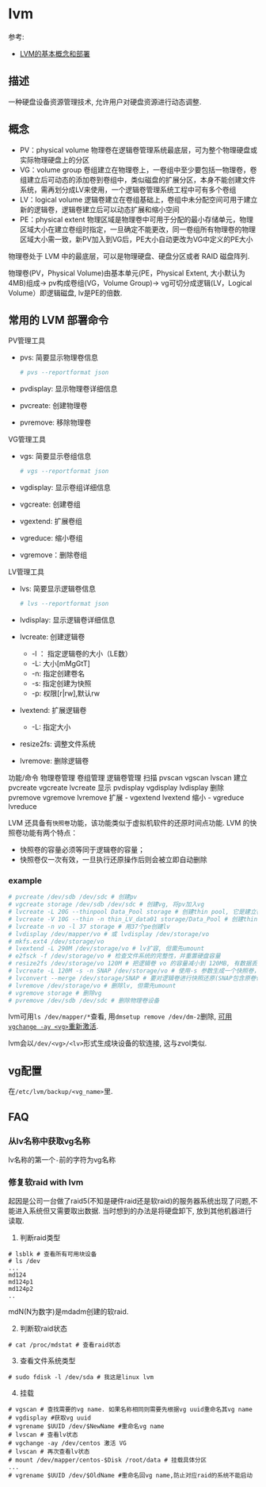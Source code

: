 # lvm
参考:
- [LVM的基本概念和部署](http://xintq.net/2014/07/30/LVM%E7%9A%84%E5%9F%BA%E6%9C%AC%E6%A6%82%E5%BF%B5%E5%92%8C%E9%83%A8%E7%BD%B2/)

## 描述
一种硬盘设备资源管理技术, 允许用户对硬盘资源进行动态调整.

## 概念
- PV：physical volume 物理卷在逻辑卷管理系统最底层，可为整个物理硬盘或实际物理硬盘上的分区
- VG：volume group 卷组建立在物理卷上，一卷组中至少要包括一物理卷，卷组建立后可动态的添加卷到卷组中，类似磁盘的扩展分区，本身不能创建文件系统，需再划分成LV来使用，一个逻辑卷管理系统工程中可有多个卷组
- LV：logical volume 逻辑卷建立在卷组基础上，卷组中未分配空间可用于建立新的逻辑卷，逻辑卷建立后可以动态扩展和缩小空间
- PE：physical extent 物理区域是物理卷中可用于分配的最小存储单元，物理区域大小在建立卷组时指定，一旦确定不能更改，同一卷组所有物理卷的物理区域大小需一致，新PV加入到VG后，PE大小自动更改为VG中定义的PE大小

物理卷处于 LVM 中的最底层，可以是物理硬盘、硬盘分区或者 RAID 磁盘阵列.

物理卷(PV，Physical Volume)由基本单元(PE，Physical Extent, 大小默认为 4MB)组成-> pv构成卷组(VG，Volume Group)-> vg可切分成逻辑(LV，Logical Volume）即逻辑磁盘, lv是PE的倍数.

## 常用的 LVM 部署命令
PV管理工具

- pvs: 简要显示物理卷信息

    ```bash
    # pvs --reportformat json
    ```
- pvdisplay: 显示物理卷详细信息
- pvcreate: 创建物理卷
- pvremove: 移除物理卷

VG管理工具

- vgs: 简要显示卷组信息


    ```bash
    # vgs --reportformat json
    ```
- vgdisplay: 显示卷组详细信息
- vgcreate: 创建卷组
- vgextend: 扩展卷组
- vgreduce: 缩小卷组
- vgremove：删除卷组

LV管理工具

- lvs: 简要显示逻辑卷信息

    ```bash
    # lvs --reportformat json
    ```
- lvdisplay: 显示逻辑卷详细信息
- lvcreate: 创建逻辑卷
        
    - -l ： 指定逻辑卷的大小（LE数）
    - -L: 大小[mMgGtT]
    - -n: 指定创建卷名
    - -s: 指定创建为快照
    - -p: 权限[r|rw],默认rw
- lvextend: 扩展逻辑卷

    - -L: 指定大小
- resize2fs: 调整文件系统
- lvremove: 删除逻辑卷

功能/命令 物理卷管理 卷组管理 逻辑卷管理
扫描 pvscan vgscan lvscan
建立 pvcreate vgcreate lvcreate
显示 pvdisplay vgdisplay lvdisplay
删除 pvremove vgremove lvremove
扩展 - vgextend lvextend
缩小 - vgreduce lvreduce

LVM 还具备有`快照卷`功能，该功能类似于虚拟机软件的还原时间点功能. LVM 的快照卷功能有两个特点：
- 快照卷的容量必须等同于逻辑卷的容量；
- 快照卷仅一次有效，一旦执行还原操作后则会被立即自动删除

### example
```bash
# pvcreate /dev/sdb /dev/sdc # 创建pv
# vgcreate storage /dev/sdb /dev/sdc # 创建vg, 将pv加入vg
# lvcreate -L 20G --thinpool Data_Pool storage # 创建thin pool, 它是建立在vg上
# lvcreate -V 10G --thin -n thin_LV_data01 storage/Data_Pool # 创建thin volume
# lvcreate -n vo -l 37 storage # 用37个pe创建lv
# lvdisplay /dev/mapper/vo # 或 lvdisplay /dev/storage/vo
# mkfs.ext4 /dev/storage/vo
# lvextend -L 290M /dev/storage/vo # lv扩容, 但需先umount
# e2fsck -f /dev/storage/vo # 检查文件系统的完整性，并重置硬盘容量
# resize2fs /dev/storage/vo 120M # 把逻辑卷 vo 的容量减小到 120MB, 有数据丢失风险, 且缩容前必须检查文件系统的完整性
# lvcreate -L 120M -s -n SNAP /dev/storage/vo # 使用-s 参数生成一个快照卷，使用-L 参数指定切割的大小, SNAP为快照卷名称
# lvconvert --merge /dev/storage/SNAP # 要对逻辑卷进行快照还原(SNAP包含原卷信息, 因此不用指定原卷), 需先umount原卷.
# lvremove /dev/storage/vo # 删除lv, 但需先umount
# vgremove storage # 删除vg
# pvremove /dev/sdb /dev/sdc # 删除物理卷设备 
```

lvm可用`ls /dev/mapper/*`查看, 用`dmsetup remove /dev/dm-2`删除, [可用`vgchange -ay <vg>`重新激活](https://access.redhat.com/documentation/en-us/red_hat_enterprise_linux/8/html/configuring_and_managing_logical_volumes/assembly_lvm-activation-configuring-and-managing-logical-volumes).

lvm会以`/dev/<vg>/<lv>`形式生成块设备的软连接, 这与zvol类似.

## vg配置
在`/etc/lvm/backup/<vg_name>`里.

## FAQ
### 从lv名称中获取vg名称
lv名称的第一个`-`前的字符为vg名称

### 修复软raid with lvm
起因是公司一台做了raid5(不知是硬件raid还是软raid)的服务器系统出现了问题,不能进入系统但又需要取出数据. 当时想到的办法是将硬盘卸下, 放到其他机器进行读取.

1. 判断raid类型
```
# lsblk # 查看所有可用块设备
# ls /dev
...
md124
md124p1 
md124p2
..
```

mdN(N为数字)是mdadm创建的软raid.

2. 判断软raid状态
```
# cat /proc/mdstat # 查看raid状态
```

3. 查看文件系统类型
```
# sudo fdisk -l /dev/sda # 我这是linux lvm
```

4. 挂载
```
# vgscan # 查找需要的vg name. 如果名称相同则需要先根据vg uuid重命名其vg name
# vgdisplay #获取vg uuid
# vgrename $UUID /dev/$NewName #重命名vg name
# lvscan # 查看lv状态
# vgchange -ay /dev/centos 激活 VG
# lvscan # 再次查看lv状态
# mount /dev/mapper/centos-$Disk /root/data # 挂载具体分区
...
# vgrename $UUID /dev/$OldName #重命名回vg name,防止对应raid的系统不能启动
```
